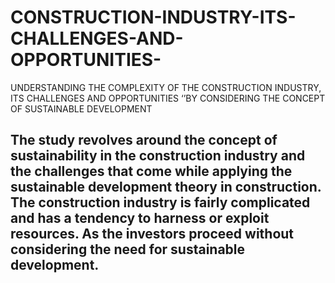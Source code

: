 # CONSTRUCTION-INDUSTRY-ITS-CHALLENGES-AND-OPPORTUNITIES-
UNDERSTANDING THE COMPLEXITY OF THE CONSTRUCTION INDUSTRY, ITS CHALLENGES AND OPPORTUNITIES ‘’BY CONSIDERING THE CONCEPT OF SUSTAINABLE DEVELOPMENT


## The study revolves around the concept of sustainability in the construction industry and the challenges that come while applying the sustainable development theory in construction. The construction industry is fairly complicated and has a tendency to harness or exploit resources. As the investors proceed without considering the need for sustainable development.
